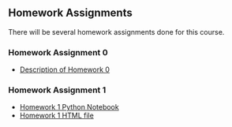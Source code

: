 ## Homework Assignments

There will be several homework assignments done for this course.

### Homework Assignment 0
* [Description of Homework 0](https://github.com/BU-IE-582/fall21-ovren1/blob/main/HW0test/IE582_Fall21_Homework_0.pdf)


### Homework Assignment 1
* [Homework 1 Python Notebook](https://github.com/BU-IE-582/fall21-ovren1/blob/main/HW1/HW1.ipynb)
* [Homework 1 HTML file](https://github.com/BU-IE-582/fall21-ovren1/blob/main/HW1/HW1.html)

